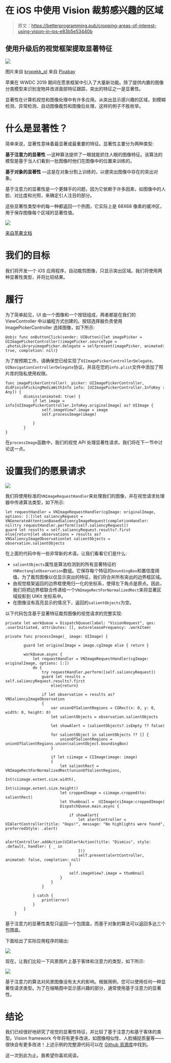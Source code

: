 # 在 iOS 中使用 Vision 裁剪感兴趣的区域

> 原文：<https://betterprogramming.pub/cropping-areas-of-interest-using-vision-in-ios-e83b5e53440b>

## 使用升级后的视觉框架提取显著特征

![](img/9f783882b9e69e933892c3b117bc456c.png)

图片来自 [kropekk_pl](https://pixabay.com/users/kropekk_pl-114936/?utm_source=link-attribution&utm_medium=referral&utm_campaign=image&utm_content=285825) 来自 [Pixabay](https://pixabay.com/?utm_source=link-attribution&utm_medium=referral&utm_campaign=image&utm_content=285825)

苹果在 WWDC 2019 期间在愿景框架中引入了大量新功能。除了提供内置的图像分类模型来识别宠物并改进面部特征跟踪，突出的特征之一是显著性。

显著性在计算机视觉和图像处理中有许多应用。从突出显示感兴趣的区域，到模糊检测、异常检测、自动图像裁剪和图像后处理，这样的例子不胜枚举。

# 什么是显著性？

简单来说，显著性意味着最显著或最重要的特征。显著性主要分为两种类型:

**基于注意力的显著性** —这种算法提供了一眼就能抓住人眼的图像特征。该算法的模型是基于当人们看到一批图像时他们在图像中的位置来训练的。

**基于对象的显著性** —这是在对象分割上训练的，以便突出图像中存在的突出对象。

基于注意力的显著性是一个更棘手的问题，因为它依赖于许多因素，如图像中的人脸、对比度和光照，来确定引人注目的部分。

这些显著性类型中的每一种都返回一个热图，它实际上是 68X68 像素的缓冲区，用于保存图像每个区域的显著性值。

![](img/a04f40d37135db3d3a3432f79b2d88e3.png)

[来自苹果文档](https://developer.apple.com/videos/play/wwdc19/222/)

# 我们的目标

我们将开发一个 iOS 应用程序，自动裁剪图像，只显示突出区域。我们将使用两种显著性类型，并将比较结果。

# 履行

为了简单起见，UI 由一个图像和一个按钮组成，两者都是在我们的 ViewController 中以编程方式创建的。按钮选择器负责使用 ImagePickerController 选择图像，如下所示:

```
@objc func onButtonClick(sender: UIButton){let imagePicker = UIImagePickerController()imagePicker.sourceType = .photoLibraryimagePicker.delegate = selfpresent(imagePicker, animated: true, completion: nil)}
```

为了按预期工作，请确保您已经实现了`UIImagePickerControllerDelegate`、`UINavigationControllerDelegate`协议，并且在您的`info.plist`文件中添加了照片库的隐私使用权限。

```
func imagePickerController(_ picker: UIImagePickerController, didFinishPickingMediaWithInfo info: [UIImagePickerController.InfoKey : Any]) {
        dismiss(animated: true) {
            if let image = info[UIImagePickerController.InfoKey.originalImage] as? UIImage {
                self.imageView?.image = image
                self.processImage(image)

            }
        }
}
```

在`processImage`函数中，我们的视觉 API 处理显著性请求。我们将在下一节中讨论这一点。

# 设置我们的愿景请求

![](img/6d86180e16fa08ca4e9355c5c817b9db.png)

我们将使用标准的`VNImageRequestHandler`来处理我们的图像，并在视觉请求处理器中传递算法类型，如下所示:

```
let requestHandler = VNImageRequestHandler(cgImage: originalImage, options: [:])let saliencyRequest = VNGenerateAttentionBasedSaliencyImageRequest(completionHandler: nil)try requestHandler.perform([self.saliencyRequest])
guard let results = self.saliencyRequest.results?.first else{return}let observations = results as? VNSaliencyImageObservationlet salientObjects = observation.salientObjects
```

在上面的代码中有一些非常新的术语。让我们看看它们是什么:

*   `salientObjects`属性是算法检测到的所有显著特征的`VNRectangleObservation`数组。它保存每个特征的`boundingBox`和置信度阈值。为了裁剪图像以仅显示突出的特征，我们将合并所有突出的边界框区域。
*   由视觉框架返回的边界框使用归一化的坐标系，使得左下角点是原点。因此，我们将把边界框联合传递给一个`VNImageRectForNormalizedRect`来将显著区域投影到 UIKit 坐标系中。
*   在图像没有高亮显示的情况下，返回的`salientObjects`为空。

以下代码包含基于显著特征裁剪图像的视觉请求的完整实现:

```
private let workQueue = DispatchQueue(label: "VisionRequest", qos: .userInitiated, attributes: [], autoreleaseFrequency: .workItem)

private func processImage(_ image: UIImage) {

        guard let originalImage = image.cgImage else { return }

        workQueue.async {
            let requestHandler = VNImageRequestHandler(cgImage: originalImage, options: [:])
            do {
                try requestHandler.perform([self.saliencyRequest])
                guard let results = self.saliencyRequest.results?.first
                    else{return}

                if let observation = results as? VNSaliencyImageObservation
                {
                    var unionOfSalientRegions = CGRect(x: 0, y: 0, width: 0, height: 0)
                    let salientObjects = observation.salientObjects

                    let showAlert = (salientObjects?.isEmpty ?? false)

                    for salientObject in salientObjects ?? [] {
                        unionOfSalientRegions = unionOfSalientRegions.union(salientObject.boundingBox)
                    }

                    if let ciimage = CIImage(image: image)
                    {
                        let salientRect = VNImageRectForNormalizedRect(unionOfSalientRegions,
                                                                       Int(ciimage.extent.size.width),
                                                                       Int(ciimage.extent.size.height))
                        let croppedImage = ciimage.cropped(to: salientRect)
                        let thumbnail =  UIImage(ciImage:croppedImage)
                        DispatchQueue.main.async {

                            if showAlert{
                                let alertController = UIAlertController(title: "Oops!", message: "No highlights were found", preferredStyle: .alert)

                                alertController.addAction(UIAlertAction(title: "Dismiss", style: .default, handler: { _ in
                                }))
                                self.present(alertController, animated: false, completion: nil)
                            }

                            self.imageView?.image = thumbnail
                        }
                    }
                }

            } catch {
                print(error)
            }
        }
    }
```

基于注意力的显著性类型只返回一个包围盒，而基于对象的算法可以返回多达三个包围盒。

下面给出了实际应用程序的输出:

![](img/f95d6abc08c6dc73ad8bfeb6619f5dcd.png)

现在，让我们比较一下风景图片上基于客体和注意力的类型，如下所示:

![](img/97f2c3e4a9a6a63c66b928831bc1c5c0.png)

基于注意力的算法对风景图像没有太大的影响。根据用例，您可以使用任何一种显著性请求类型。为了在缩略图中显示感兴趣的部分，通常使用基于注意力的显著性。

# 结论

我们已经很好地研究了视觉的显著性特征，并比较了基于注意力和基于客体的类型。Vision framework 今年将有更多改进，如图像相似性、人脸捕捉质量等——很快会有更多改进！上述示例的完整源代码可以在 [Github 资源库](https://github.com/anupamchugh/iowncode/tree/master/iOSVisionCroppingSalientFeatures)中找到。

这一次到此为止。我希望你喜欢阅读。